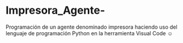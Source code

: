 # Impresora_Agente-
Programación de un agente denominado impresora haciendo uso del lenguaje de programación Python en la herramienta Visual Code ☺
